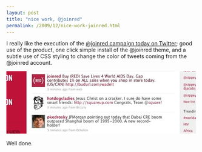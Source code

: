 ```yaml
---
layout: post
title: "nice work, @joinred"
permalink: /2009/12/nice-work-joinred.html
---
```


I really like the execution of the [@joinred campaign today on Twitter](http://www.joinred.com/Splash.aspx); good use of the product, one click simple install of the @joinred theme, and a subtle use of CSS styling to change the color of tweets coming from the @joinred account.

![Twitter-red](/assets/2009/twitter-red.jpg)

Well done.
